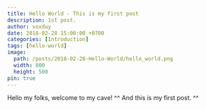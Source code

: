 ```yaml
---
title: Hello World - This is my first post
description: 1st post.
author: voxduy
date: 2018-02-28 15:00:00 +0700
categories: [Introduction]
tags: [hello-world]
image:
  path: /posts/2018-02-28-Hello-World/hello_world.png
  width: 800
  height: 500
pin: true
---
```


Hello my folks, welcome to my cave! ^^
And this is my first post.
^^
